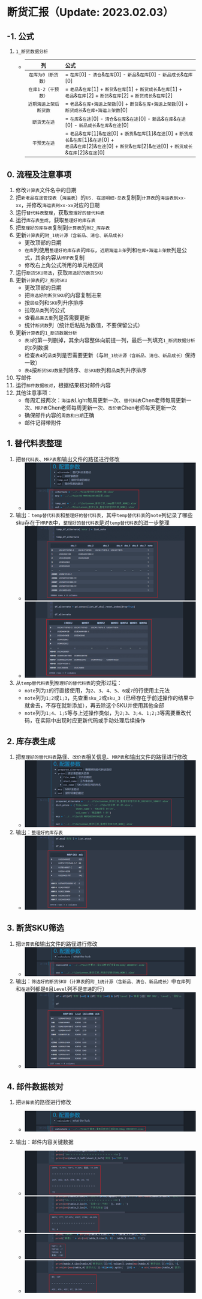 # 断货汇报（Update: 2023.02.03）
## -1. 公式
1. `1_断货数据分析`
    - |列|公式|
      |:-:|:-|
      |`在库为0（断货数）`| = `在库`[0] - `清仓`&`在库`[0] - `新品`&`在库`[0] - `新品成长`&`在库`[0]|
      |`在库1-2（干预数）`| = `老品`&`在库`[1] + `断货`&`在库`[1] + `断货成长`&`在库`[1] +<br>`老品`&`在库`[2] + `断货`&`在库`[2] + `断货成长`&`在库`[2]|
      |`近期海运上架后断货数`| = `老品`&`在库+海运上架数`[0] + `断货`&`在库+海运上架数`[0] + `断货成长`&`在库+海运上架数`[0]|
      |`断货无在途`| = `在库`&`在途`[0] - `清仓`&`在库`&`在途`[0] - `新品`&`在库`&`在途`[0] - `新品成长`&`在库`&`在途`[0]|
      |`干预无在途`| = `老品`&`在库`[1]&`在途`[0] + `断货`&`在库`[1]&`在途`[0] + `断货成长`&`在库`[1]&`在途`[0] +<br>`老品`&`在库`[2]&`在途`[0] + `断货`&`在库`[2]&`在途`[0] + `断货成长`&`在库`[2]&`在途`[0]|

## 0. 流程及注意事项
1. 修改`计算表`文件名中的日期
2. 把`新老品在途管控表`（`海运表`）的`US. 在途明细-总表`复制到`计算表`的`海运表到xx-xx`，并修改`海运表到xx-xx`对应的日期
3. 运行`替代料表整理`，获取`整理好的替代料表`
4. 运行`库存表生成`，获取`整理好的库存表`
5. 把`整理好的库存表`复制到`计算表`的`附2_库存表`
6. 更新`计算表`的`附_1统计源（含新品、清仓、新品成长）`
    - 更改顶部的日期
    - `在库`列使用`整理好的库存表`的`库存`，`近期海运上架`列和`在库+海运上架数`列是公式，其余内容从`MRP表`复制
    - 修改右上角公式所用的单元格区间
7. 运行`断货SKU筛选`，获取`筛选好的断货SKU`
8. 更新`计算表`的`2_断货SKU`
    - 更改顶部的日期
    - 把`筛选好的断货SKU`的内容复制进来
    - 按`层级`列和`SKU`列升序排序
    - 拉取`品类`列的公式
    - 查看`品类去重`列是否需要更新
    - 统计`断货数`列（统计后粘贴为数值，不要保留公式）
9. 更新`计算表`的`1_断货数据分析`
    - `表3`的第一列删掉，其余内容整体向前提一列，最后一列填充`1_断货数据分析`的`D`列数据
    - 检查`表4`的`品类`列是否需要更新（与`附_1统计源（含新品、清仓、新品成长）`保持一致）
    - `表4`按`断货SKU数量`列降序、`总SKU数`列和`品类`列升序排序
10. 写邮件
11. 运行`邮件数据核对`，根据结果核对邮件内容
12. 其他注意事项：
    - 每周汇报两次：`海运表`Light每周更新一次、`替代料表`Chen老师每周更新一次、`MRP表`Chen老师每周更新一次、`改价表`Chen老师每天更新一次
    - 确保邮件内容的`周数和日期`正确
    - 邮件记得带附件

## 1. 替代料表整理
1. 把`替代料表`、`MRP表`和输出文件的路径进行修改
    - ![alt pic_1_1](./pic/pic_1_1.png)
2. 输出：`temp替代料表`和`整理好的替代料表`，其中`temp替代料表`的`note`列记录了哪些sku存在于`MRP表`中，`整理好的替代料表`是对`temp替代料表`的进一步整理
    - ![alt pic_1_2_1](./pic/pic_1_2_1.png)
    - ![alt pic_1_2_2](./pic/pic_1_2_2.png)
3. 从`temp替代料表`到`整理好的替代料表`的变形过程：
    - `note`列为`1`的行直接使用，为`2`、`3`、`4`、`5`、`6`或`7`的行使用主元法
    - `note`列为`1;2`或`1;3`，先查重`sku_2`或`sku_3`（已经存在于前述操作的结果中就舍去，不存在就新添加），再去除这个SKU并使用其他全部
    - `note`列为`1;4`、`1;5`等与上述操作类似，为`2;3`、`3;4`、`1;2;3`等需要重改代码，在实际中出现时应更新代码或手动处理后续操作

## 2. 库存表生成
1. 把`整理好的替代料表`路径、`改价表`相关信息、`MRP表`和输出文件的路径进行修改
    - ![alt pic_2_1](./pic/pic_2_1.png)
2. 输出：`整理好的库存表`
    - ![alt pic_2_2](./pic/pic_2_2.png)

## 3. 断货SKU筛选
1. 把`计算表`和输出文件的路径进行修改
    - ![alt pic_3_1](./pic/pic_3_1.png)
2. 输出：`筛选好的断货SKU`（`计算表`的`附_1统计源（含新品、清仓、新品成长）`中`在库`列和`在途`列都是`0`且`Level`列不是`普通`的行）
    - ![alt pic_3_2](./pic/pic_3_2.png)

## 4. 邮件数据核对
1. 把`计算表`的路径进行修改
    - ![alt pic_4_1](./pic/pic_4_1.png)

2. 输出：邮件内容关键数据
    - ![alt pic_4_2_1](./pic/pic_4_2_1.png)
    - ![alt pic_4_2_2](./pic/pic_4_2_2.png)
    - ![alt pic_4_2_3](./pic/pic_4_2_3.png)
    - ![alt pic_4_2_4](./pic/pic_4_2_4.png)